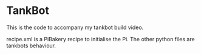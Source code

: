 # TankBot

This is the code to accompany my tankbot build video.

recipe.xml is a PiBakery recipe to initialise the Pi. The other python files are tankbots behaviour.
